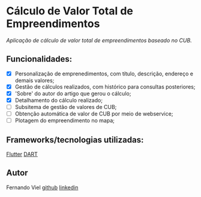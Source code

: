 # Cálculo de Valor Total de Empreendimentos

_Aplicação de cálculo de valor total de empreendimentos baseado no CUB._

## Funcionalidades:
- [X] Personalização de emprenedimentos, com título, descrição, endereço e demais valores;
- [X] Gestão de cálculos realizados, com histórico para consultas posteriores;
- [X] 'Sobre' do autor do artigo que gerou o cálculo;
- [X] Detalhamento do cálculo realizado;
- [ ] Subsitema de gestão de valores de CUB;
- [ ] Obtenção automática de valor de CUB por meio de webservice;
- [ ] Plotagem do empreendimento no mapa;

## Frameworks/tecnologias utilizadas:
[Flutter](https://flutter.dev)
[DART](https://dart.dev/)

## Autor
Fernando Viel
[github](https://github.com/fviel)
[linkedin](https://www.linkedin.com/in/fernando-viel-b345088/)





